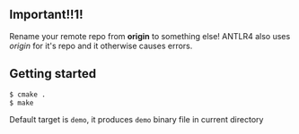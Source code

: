 ## Important!!1!
Rename your remote repo from **origin** to something else!
ANTLR4 also uses *origin* for it's repo and it otherwise causes errors. 

## Getting started
```bash
$ cmake .
$ make
```
Default target is `demo`, it produces `demo` binary file in current directory
